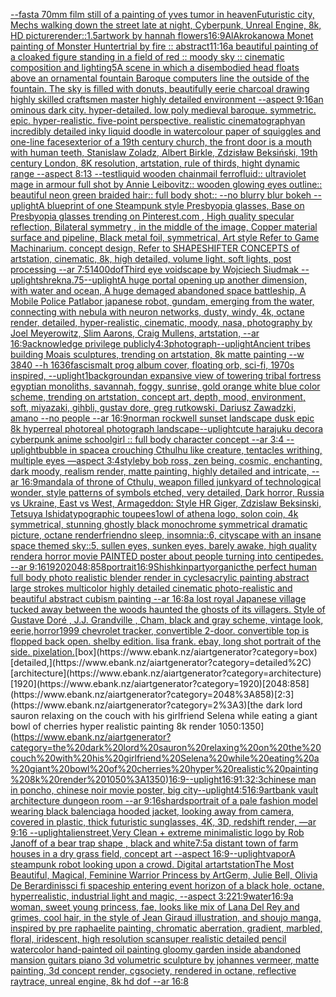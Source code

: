 [--fast](https://www.ebank.nz/aiartgenerator?category=--fast)[a 70mm film still of a painting of yves tumor in heaven](https://www.ebank.nz/aiartgenerator?category=a%2070mm%20film%20still%20of%20a%20painting%20of%20yves%20tumor%20in%20heaven)[Futuristic city, Mechs walking down the street late at night, Cyberpunk, Unreal Engine, 8k, HD picture](https://www.ebank.nz/aiartgenerator?category=Futuristic%20city%2C%20Mechs%20walking%20down%20the%20street%20late%20at%20night%2C%20Cyberpunk%2C%20Unreal%20Engine%2C%208k%2C%20HD%20picture)[render::1.5](https://www.ebank.nz/aiartgenerator?category=render%3A%3A1.5)[artwork by hannah flowers](https://www.ebank.nz/aiartgenerator?category=artwork%20by%20hannah%20flowers)[16:9](https://www.ebank.nz/aiartgenerator?category=16%3A9)[AlAkroka](https://www.ebank.nz/aiartgenerator?category=AlAkroka)[now](https://www.ebank.nz/aiartgenerator?category=now)[a Monet painting of Monster Hunter](https://www.ebank.nz/aiartgenerator?category=a%20Monet%20painting%20of%20Monster%20Hunter)[trial by fire :: abstract](https://www.ebank.nz/aiartgenerator?category=trial%20by%20fire%20%3A%3A%20abstract)[11:16](https://www.ebank.nz/aiartgenerator?category=11%3A16)[a beautiful painting of a cloaked figure standing in a field of red :: moody sky :: cinematic composition and lighting](https://www.ebank.nz/aiartgenerator?category=a%20beautiful%20painting%20of%20a%20cloaked%20figure%20standing%20in%20a%20field%20of%20red%20%3A%3A%20moody%20sky%20%3A%3A%20cinematic%20composition%20and%20lighting)[5](https://www.ebank.nz/aiartgenerator?category=5)[A scene in which a disembodied head floats above an ornamental fountain Baroque computers line the outside of the fountain. The sky is filled with donuts, beautifully eerie charcoal drawing highly skilled craftsmen master highly detailed environment --aspect 9:16](https://www.ebank.nz/aiartgenerator?category=A%20scene%20in%20which%20a%20disembodied%20head%20floats%20above%20an%20ornamental%20fountain%20Baroque%20computers%20line%20the%20outside%20of%20the%20fountain.%20The%20sky%20is%20filled%20with%20donuts%2C%20beautifully%20eerie%20charcoal%20drawing%20highly%20skilled%20craftsmen%20master%20highly%20detailed%20environment%20--aspect%209%3A16)[an ominous dark city. hyper-detailed. low poly medieval baroque. symmetric. epic. hyper-realistic. five-point perspective. realistic cinematography](https://www.ebank.nz/aiartgenerator?category=an%20ominous%20dark%20city.%20hyper-detailed.%20low%20poly%20medieval%20baroque.%20symmetric.%20epic.%20hyper-realistic.%20five-point%20perspective.%20realistic%20cinematography)[an incredibly detailed inky liquid doodle in watercolour paper of squiggles and one-line faces](https://www.ebank.nz/aiartgenerator?category=an%20incredibly%20detailed%20inky%20liquid%20doodle%20in%20watercolour%20paper%20of%20squiggles%20and%20one-line%20faces)[exterior of a 19th century church, the front door is a mouth with human teeth, Stanislaw Zoladz, Albert Birkle, Zdzisław Beksiński, 19th century London, 8K resolution, artstation, rule of thirds, hight dynamic range --aspect 8:13 --test](https://www.ebank.nz/aiartgenerator?category=exterior%20of%20a%2019th%20century%20church%2C%20the%20front%20door%20is%20a%20mouth%20with%20human%20teeth%2C%20Stanislaw%20Zoladz%2C%20Albert%20Birkle%2C%20Zdzis%C5%82aw%20Beksi%C5%84ski%2C%2019th%20century%20London%2C%208K%20resolution%2C%20artstation%2C%20rule%20of%20thirds%2C%20hight%20dynamic%20range%20--aspect%208%3A13%20--test)[liquid wooden chainmail ferrofluid:: ultraviolet mage in armour full shot by Annie Leibovitz:: wooden glowing eyes outline:: beautiful neon green braided hair:: full body shot:: --no blurry blur bokeh --uplight](https://www.ebank.nz/aiartgenerator?category=liquid%20wooden%20chainmail%20ferrofluid%3A%3A%20ultraviolet%20mage%20in%20armour%20full%20shot%20by%20Annie%20Leibovitz%3A%3A%20wooden%20glowing%20eyes%20outline%3A%3A%20beautiful%20neon%20green%20braided%20hair%3A%3A%20full%20body%20shot%3A%3A%20--no%20blurry%20blur%20bokeh%20--uplight)[A blueprint of one Steampunk style Presbyopia glasses, Base on Presbyopia glasses trending on Pinterest.com , High quality specular reflection, Bilateral symmetry ,  in the middle of the image, Copper material surface and pipeline,  Black metal foil, symmetrical,  Art style Refer to Game Machinarium.  concept design, Refer to SHAPESHIFTER CONCEPTS  of artstation, cinematic,  8k, high detailed,  volume light,  soft lights,  post processing    --ar 7:5](https://www.ebank.nz/aiartgenerator?category=A%20blueprint%20of%20one%20Steampunk%20style%20Presbyopia%20glasses%2C%20Base%20on%20Presbyopia%20glasses%20trending%20on%20Pinterest.com%20%2C%20High%20quality%20specular%20reflection%2C%20Bilateral%20symmetry%20%2C%20%20in%20the%20middle%20of%20the%20image%2C%20Copper%20material%20surface%20and%20pipeline%2C%20%20Black%20metal%20foil%2C%20symmetrical%2C%20%20Art%20style%20Refer%20to%20Game%20Machinarium.%20%20concept%20design%2C%20Refer%20to%20SHAPESHIFTER%20CONCEPTS%20%20of%20artstation%2C%20cinematic%2C%20%208k%2C%20high%20detailed%2C%20%20volume%20light%2C%20%20soft%20lights%2C%20%20post%20processing%20%20%20%20--ar%207%3A5)[1400](https://www.ebank.nz/aiartgenerator?category=1400)[dof](https://www.ebank.nz/aiartgenerator?category=dof)[Third eye voidscape by Wojciech Siudmak --uplight](https://www.ebank.nz/aiartgenerator?category=Third%20eye%20voidscape%20by%20Wojciech%20Siudmak%20--uplight)[shrekna](https://www.ebank.nz/aiartgenerator?category=shrekna)[.75](https://www.ebank.nz/aiartgenerator?category=.75)[--uplight](https://www.ebank.nz/aiartgenerator?category=--uplight)[A huge portal opening up another dimension, with water and ocean, A huge demaged abandoned space battleship, A Mobile Police Patlabor japanese robot, gundam, emerging from the water, connecting with nebula with neuron networks, dusty, windy, 4k, octane render, detailed, hyper-realistic, cinematic, moody, nasa, photography by Joel Meyerowitz, Slim Aarons, Craig Mullens, artstation, --ar 16:9](https://www.ebank.nz/aiartgenerator?category=A%20huge%20portal%20opening%20up%20another%20dimension%2C%20with%20water%20and%20ocean%2C%20A%20huge%20demaged%20abandoned%20space%20battleship%2C%20A%20Mobile%20Police%20Patlabor%20japanese%20robot%2C%20gundam%2C%20emerging%20from%20the%20water%2C%20connecting%20with%20nebula%20with%20neuron%20networks%2C%20dusty%2C%20windy%2C%204k%2C%20octane%20render%2C%20detailed%2C%20hyper-realistic%2C%20cinematic%2C%20moody%2C%20nasa%2C%20photography%20by%20Joel%20Meyerowitz%2C%20Slim%20Aarons%2C%20Craig%20Mullens%2C%20artstation%2C%20--ar%2016%3A9)[acknowledge privilege publicly](https://www.ebank.nz/aiartgenerator?category=acknowledge%20privilege%20publicly)[4:3](https://www.ebank.nz/aiartgenerator?category=4%3A3)[photograph](https://www.ebank.nz/aiartgenerator?category=photograph)[--uplight](https://www.ebank.nz/aiartgenerator?category=--uplight)[Ancient tribes building Moais sculptures, trending on artstation, 8k matte painting --w 3840 --h 1636](https://www.ebank.nz/aiartgenerator?category=Ancient%20tribes%20building%20Moais%20sculptures%2C%20trending%20on%20artstation%2C%208k%20matte%20painting%20--w%203840%20--h%201636)[fascism](https://www.ebank.nz/aiartgenerator?category=fascism)[alt prog album cover, floating orb, sci-fi, 1970s inspired, --uplight](https://www.ebank.nz/aiartgenerator?category=alt%20prog%20album%20cover%2C%20floating%20orb%2C%20sci-fi%2C%201970s%20inspired%2C%20--uplight)[1](https://www.ebank.nz/aiartgenerator?category=1)[background](https://www.ebank.nz/aiartgenerator?category=background)[an expansive view of towering tribal fortress egyptian monoliths, savannah, foggy, sunrise, gold orange white blue color scheme, trending on artstation, concept art, depth, mood, environment, soft, miyazaki, gihbli, gustav dore, greg rutkowski, Dariusz Zawadzki, amano --no people --ar 16:9](https://www.ebank.nz/aiartgenerator?category=an%20expansive%20view%20of%20towering%20tribal%20fortress%20egyptian%20monoliths%2C%20savannah%2C%20foggy%2C%20sunrise%2C%20gold%20orange%20white%20blue%20color%20scheme%2C%20trending%20on%20artstation%2C%20concept%20art%2C%20depth%2C%20mood%2C%20environment%2C%20soft%2C%20miyazaki%2C%20gihbli%2C%20gustav%20dore%2C%20greg%20rutkowski%2C%20Dariusz%20Zawadzki%2C%20amano%20--no%20people%20--ar%2016%3A9)[norman rockwell sunset landscape dusk epic 8k hyperreal photoreal photograph landscape](https://www.ebank.nz/aiartgenerator?category=norman%20rockwell%20sunset%20landscape%20dusk%20epic%208k%20hyperreal%20photoreal%20photograph%20landscape)[--uplight](https://www.ebank.nz/aiartgenerator?category=--uplight)[cute harajuku decora cyberpunk anime schoolgirl :: full body character concept --ar 3:4 --uplight](https://www.ebank.nz/aiartgenerator?category=cute%20harajuku%20decora%20cyberpunk%20anime%20schoolgirl%20%3A%3A%20full%20body%20character%20concept%20--ar%203%3A4%20--uplight)[bubble in space](https://www.ebank.nz/aiartgenerator?category=bubble%20in%20space)[a crouching Cthulhu like creature, tentacles writhing, multiple eyes —aspect 3:4](https://www.ebank.nz/aiartgenerator?category=a%20crouching%20Cthulhu%20like%20creature%2C%20tentacles%20writhing%2C%20multiple%20eyes%20%E2%80%94aspect%203%3A4)[style](https://www.ebank.nz/aiartgenerator?category=style)[by bob ross, zen being, cosmic, enchanting, dark moody, realism render, matte painting, highly detailed and intricate, --ar 16:9](https://www.ebank.nz/aiartgenerator?category=by%20bob%20ross%2C%20zen%20being%2C%20cosmic%2C%20enchanting%2C%20dark%20moody%2C%20realism%20render%2C%20matte%20painting%2C%20highly%20detailed%20and%20intricate%2C%20--ar%2016%3A9)[mandala of throne of Cthulu, weapon filled junkyard of technological wonder, style patterns of symbols etched, very detailed, Dark horror, Russia vs Ukraine, East vs West, Armageddon: Style HR Giger, Zdzislaw Beksinski, Tetsuya Ishida](https://www.ebank.nz/aiartgenerator?category=mandala%20of%20throne%20of%20Cthulu%2C%20weapon%20filled%20junkyard%20of%20technological%20wonder%2C%20style%20patterns%20of%20symbols%20etched%2C%20very%20detailed%2C%20Dark%20horror%2C%20Russia%20vs%20Ukraine%2C%20East%20vs%20West%2C%20Armageddon%3A%20Style%20HR%20Giger%2C%20Zdzislaw%20Beksinski%2C%20Tetsuya%20Ishida)[typographic toupees](https://www.ebank.nz/aiartgenerator?category=typographic%20toupees)[](https://www.ebank.nz/aiartgenerator?category=)[1](https://www.ebank.nz/aiartgenerator?category=1)[owl of athena logo, solon coin, 4k symmetrical, stunning ghostly black monochrome symmetrical dramatic picture, octane render](https://www.ebank.nz/aiartgenerator?category=owl%20of%20athena%20logo%2C%20solon%20coin%2C%204k%20symmetrical%2C%20stunning%20ghostly%20black%20monochrome%20symmetrical%20dramatic%20picture%2C%20octane%20render)[friend](https://www.ebank.nz/aiartgenerator?category=friend)[no sleep, insomnia::6, cityscape with an insane space themed sky::5, sullen eyes, sunken eyes, barely awake, high quality render](https://www.ebank.nz/aiartgenerator?category=no%20sleep%2C%20insomnia%3A%3A6%2C%20cityscape%20with%20an%20insane%20space%20themed%20sky%3A%3A5%2C%20sullen%20eyes%2C%20sunken%20eyes%2C%20barely%20awake%2C%20high%20quality%20render)[a horror movie PAINTED poster about people turning into centipedes. --ar 9:16](https://www.ebank.nz/aiartgenerator?category=a%20horror%20movie%20PAINTED%20poster%20about%20people%20turning%20into%20centipedes.%20--ar%209%3A16)[1920](https://www.ebank.nz/aiartgenerator?category=1920)[2048:858](https://www.ebank.nz/aiartgenerator?category=2048%3A858)[portrait](https://www.ebank.nz/aiartgenerator?category=portrait)[16:9](https://www.ebank.nz/aiartgenerator?category=16%3A9)[Shishkin](https://www.ebank.nz/aiartgenerator?category=Shishkin)[party](https://www.ebank.nz/aiartgenerator?category=party)[organic](https://www.ebank.nz/aiartgenerator?category=organic)[the perfect human full body photo realistic blender render in cycles](https://www.ebank.nz/aiartgenerator?category=the%20perfect%20human%20full%20body%20photo%20realistic%20blender%20render%20in%20cycles)[acrylic painting abstract large strokes multicolor highly detailed cinematic photo-realistic and beautiful abstract cubism painting --ar 16:8](https://www.ebank.nz/aiartgenerator?category=acrylic%20painting%20abstract%20large%20strokes%20multicolor%20highly%20detailed%20cinematic%20photo-realistic%20and%20beautiful%20abstract%20cubism%20painting%20--ar%2016%3A8)[a lost royal Japanese village tucked away between the woods haunted the ghosts of its villagers. Style of Gustave Doré , J.J. Grandville , Cham, black and gray scheme, vintage look, eerie,](https://www.ebank.nz/aiartgenerator?category=a%20lost%20royal%20Japanese%20village%20tucked%20away%20between%20the%20woods%20haunted%20the%20ghosts%20of%20its%20villagers.%20Style%20of%20Gustave%20Dor%C3%A9%20%2C%20J.J.%20Grandville%20%2C%20Cham%2C%20black%20and%20gray%20scheme%2C%20vintage%20look%2C%20eerie%2C)[horror](https://www.ebank.nz/aiartgenerator?category=horror)[1999 chevrolet tracker, convertible 2-door. convertible top is flopped back open. shelby edition. lisa frank. ebay, long shot portrait of the side. pixelation.](https://www.ebank.nz/aiartgenerator?category=1999%20chevrolet%20tracker%2C%20convertible%202-door.%20convertible%20top%20is%20flopped%20back%20open.%20shelby%20edition.%20lisa%20frank.%20ebay%2C%20long%20shot%20portrait%20of%20the%20side.%20pixelation.)[box](https://www.ebank.nz/aiartgenerator?category=box)[detailed,](https://www.ebank.nz/aiartgenerator?category=detailed%2C)[architecture](https://www.ebank.nz/aiartgenerator?category=architecture)[1920](https://www.ebank.nz/aiartgenerator?category=1920)[2048:858](https://www.ebank.nz/aiartgenerator?category=2048%3A858)[2:3](https://www.ebank.nz/aiartgenerator?category=2%3A3)[the dark lord sauron relaxing on the couch with his girlfriend Selena while eating a giant bowl of cherries hyper realistic painting 8k render 1050:1350](https://www.ebank.nz/aiartgenerator?category=the%20dark%20lord%20sauron%20relaxing%20on%20the%20couch%20with%20his%20girlfriend%20Selena%20while%20eating%20a%20giant%20bowl%20of%20cherries%20hyper%20realistic%20painting%208k%20render%201050%3A1350)[16:9](https://www.ebank.nz/aiartgenerator?category=16%3A9)[--uplight](https://www.ebank.nz/aiartgenerator?category=--uplight)[16:9](https://www.ebank.nz/aiartgenerator?category=16%3A9)[1:3](https://www.ebank.nz/aiartgenerator?category=1%3A3)[2:3](https://www.ebank.nz/aiartgenerator?category=2%3A3)[chinese man in poncho, chinese noir movie poster, big city](https://www.ebank.nz/aiartgenerator?category=chinese%20man%20in%20poncho%2C%20chinese%20noir%20movie%20poster%2C%20big%20city)[--uplight](https://www.ebank.nz/aiartgenerator?category=--uplight)[4:5](https://www.ebank.nz/aiartgenerator?category=4%3A5)[16:9](https://www.ebank.nz/aiartgenerator?category=16%3A9)[art](https://www.ebank.nz/aiartgenerator?category=art)[bank vault architecture dungeon room --ar 9:16](https://www.ebank.nz/aiartgenerator?category=bank%20vault%20architecture%20dungeon%20room%20--ar%209%3A16)[shards](https://www.ebank.nz/aiartgenerator?category=shards)[portrait of a pale fashion model wearing black balenciaga hooded jacket, looking away from camera, covered in plastic, thick futuristic sunglasses, 4K, 3D, redshift render, —ar 9:16 --uplight](https://www.ebank.nz/aiartgenerator?category=portrait%20of%20a%20pale%20fashion%20model%20wearing%20black%20balenciaga%20hooded%20jacket%2C%20looking%20away%20from%20camera%2C%20covered%20in%20plastic%2C%20thick%20futuristic%20sunglasses%2C%204K%2C%203D%2C%20redshift%20render%2C%20%E2%80%94ar%209%3A16%20--uplight)[alien](https://www.ebank.nz/aiartgenerator?category=alien)[street,](https://www.ebank.nz/aiartgenerator?category=street%2C)[Very Clean + extreme minimalistic  logo by Rob Janoff of a bear trap shape , black and white](https://www.ebank.nz/aiartgenerator?category=Very%20Clean%20%2B%20extreme%20minimalistic%20%20logo%20by%20Rob%20Janoff%20of%20a%20bear%20trap%20shape%20%2C%20black%20and%20white)[7:5](https://www.ebank.nz/aiartgenerator?category=7%3A5)[a distant town of farm houses in a dry grass field, concept art --aspect 16:9](https://www.ebank.nz/aiartgenerator?category=a%20distant%20town%20of%20farm%20houses%20in%20a%20dry%20grass%20field%2C%20concept%20art%20--aspect%2016%3A9)[--uplight](https://www.ebank.nz/aiartgenerator?category=--uplight)[vapor](https://www.ebank.nz/aiartgenerator?category=vapor)[A steampunk robot looking upon a crowd. Digital art](https://www.ebank.nz/aiartgenerator?category=A%20steampunk%20robot%20looking%20upon%20a%20crowd.%20Digital%20art)[artstation](https://www.ebank.nz/aiartgenerator?category=artstation)[The Most Beautiful, Magical, Feminine Warrior Princess by ArtGerm, Julie Bell, Olivia De Berardinis](https://www.ebank.nz/aiartgenerator?category=The%20Most%20Beautiful%2C%20Magical%2C%20Feminine%20Warrior%20Princess%20by%20ArtGerm%2C%20Julie%20Bell%2C%20Olivia%20De%20Berardinis)[sci fi spaceship entering event horizon of a black hole, octane, hyperrealistic, industrial light and magic, --aspect 3:2](https://www.ebank.nz/aiartgenerator?category=sci%20fi%20spaceship%20entering%20event%20horizon%20of%20a%20black%20hole%2C%20octane%2C%20hyperrealistic%2C%20industrial%20light%20and%20magic%2C%20--aspect%203%3A2)[21:9](https://www.ebank.nz/aiartgenerator?category=21%3A9)[water](https://www.ebank.nz/aiartgenerator?category=water)[16:9](https://www.ebank.nz/aiartgenerator?category=16%3A9)[a woman, sweet young princess, fae, looks like mix of Lana Del Rey and grimes, cool hair, in the style of Jean Giraud illustration, and shoujo manga, inspired by pre raphaelite painting, chromatic aberration, gradient, marbled, floral, iridescent, high resolution scan](https://www.ebank.nz/aiartgenerator?category=a%20woman%2C%20sweet%20young%20princess%2C%20fae%2C%20looks%20like%20mix%20of%20Lana%20Del%20Rey%20and%20grimes%2C%20cool%20hair%2C%20in%20the%20style%20of%20Jean%20Giraud%20illustration%2C%20and%20shoujo%20manga%2C%20inspired%20by%20pre%20raphaelite%20painting%2C%20chromatic%20aberration%2C%20gradient%2C%20marbled%2C%20floral%2C%20iridescent%2C%20high%20resolution%20scan)[super realistic detailed pencil watercolor hand-painted oil painting gloomy garden inside abandoned mansion guitars piano 3d volumetric sculpture by johannes vermeer, matte painting, 3d concept render, cgsociety, rendered in octane, reflective raytrace, unreal engine, 8k hd dof --ar 16:8](https://www.ebank.nz/aiartgenerator?category=super%20realistic%20detailed%20pencil%20watercolor%20hand-painted%20oil%20painting%20gloomy%20garden%20inside%20abandoned%20mansion%20guitars%20piano%203d%20volumetric%20sculpture%20by%20johannes%20vermeer%2C%20matte%20painting%2C%203d%20concept%20render%2C%20cgsociety%2C%20rendered%20in%20octane%2C%20reflective%20raytrace%2C%20unreal%20engine%2C%208k%20hd%20dof%20--ar%2016%3A8)[](https://www.ebank.nz/aiartgenerator?category=)
